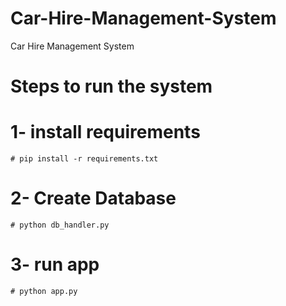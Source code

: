 # Car-Hire-Management-System
Car Hire Management System
# Steps to run the system
  # 1- install requirements
    # pip install -r requirements.txt
  # 2- Create Database
    # python db_handler.py
  # 3- run app
    # python app.py
    
